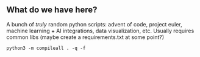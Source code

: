 ## What do we have here? 

A bunch of _truly_ random python scripts:  advent of code, project euler, machine learning + AI integrations, data visualization, etc.  Usually requires common libs (maybe create a requirements.txt at some point?)
~~~
python3 -m compileall . -q -f
~~~